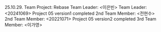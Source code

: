 25.10.29. Team Project: Rebase
Team Leader: <이은빈>
Team Leader: <20241069>
Project 05 version1 completed
2nd Team Member: <전현수>
2nd Team Member: <20221071>
Project 05 version2 completed
3rd Team Member: <이가영>